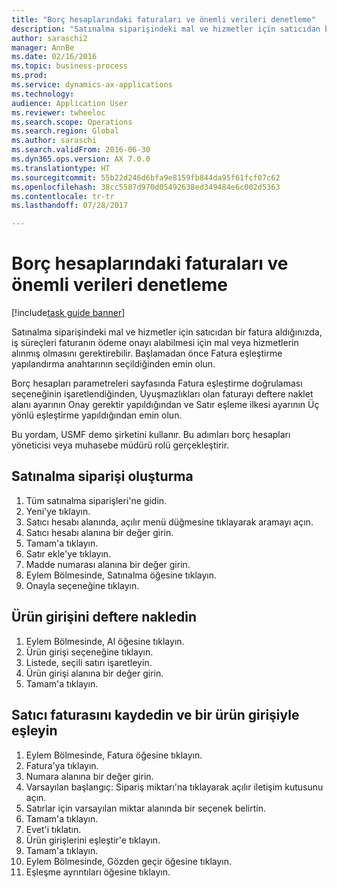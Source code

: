 ```yaml
--- 
title: "Borç hesaplarındaki faturaları ve önemli verileri denetleme"
description: "Satınalma siparişindeki mal ve hizmetler için satıcıdan bir fatura aldığınızda, iş süreçleri faturanın ödeme onayı alabilmesi için mal veya hizmetlerin alınmış olmasını gerektirebilir."
author: saraschi2
manager: AnnBe
ms.date: 02/16/2016
ms.topic: business-process
ms.prod: 
ms.service: dynamics-ax-applications
ms.technology: 
audience: Application User
ms.reviewer: twheeloc
ms.search.scope: Operations
ms.search.region: Global
ms.author: saraschi
ms.search.validFrom: 2016-06-30
ms.dyn365.ops.version: AX 7.0.0
ms.translationtype: HT
ms.sourcegitcommit: 55b22d246d6bfa9e8159fb844da95f61fcf07c62
ms.openlocfilehash: 38cc5587d970d05492638ed349484e6c002d5363
ms.contentlocale: tr-tr
ms.lasthandoff: 07/28/2017

---
```

# <a name="audit-invoices-and-key-data-in-accounts-payable"></a>Borç hesaplarındaki faturaları ve önemli verileri denetleme

[!include[task guide banner](../../includes/task-guide-banner.md)]

Satınalma siparişindeki mal ve hizmetler için satıcıdan bir fatura aldığınızda, iş süreçleri faturanın ödeme onayı alabilmesi için mal veya hizmetlerin alınmış olmasını gerektirebilir. Başlamadan önce Fatura eşleştirme yapılandırma anahtarının seçildiğinden emin olun. 

Borç hesapları parametreleri sayfasında Fatura eşleştirme doğrulaması seçeneğinin işaretlendiğinden, Uyuşmazlıkları olan faturayı deftere naklet alanı ayarının Onay gerektir yapıldığından ve Satır eşleme ilkesi ayarının Üç yönlü eşleştirme yapıldığından emin olun.

Bu yordam, USMF demo şirketini kullanır. Bu adımları borç hesapları yöneticisi veya muhasebe müdürü rolü gerçekleştirir.


## <a name="create-a-purchase-order"></a>Satınalma siparişi oluşturma
1. Tüm satınalma siparişleri'ne gidin.
2. Yeni'ye tıklayın.
3. Satıcı hesabı alanında, açılır menü düğmesine tıklayarak aramayı açın.
4. Satıcı hesabı alanına bir değer girin.
5. Tamam'a tıklayın.
6. Satır ekle'ye tıklayın.
7. Madde numarası alanına bir değer girin.
8. Eylem Bölmesinde, Satınalma öğesine tıklayın.
9. Onayla seçeneğine tıklayın.

## <a name="post-a-product-receipt"></a>Ürün girişini deftere nakledin
1. Eylem Bölmesinde, Al öğesine tıklayın.
2. Ürün girişi seçeneğine tıklayın.
3. Listede, seçili satırı işaretleyin.
4. Ürün girişi alanına bir değer girin.
5. Tamam'a tıklayın.

## <a name="record-and-match-a-vendor-invoice-to-a-product-receipt"></a>Satıcı faturasını kaydedin ve bir ürün girişiyle eşleyin
1. Eylem Bölmesinde, Fatura öğesine tıklayın.
2. Fatura'ya tıklayın.
3. Numara alanına bir değer girin.
4. Varsayılan başlangıç: Sipariş miktarı'na tıklayarak açılır iletişim kutusunu açın.
5. Satırlar için varsayılan miktar alanında bir seçenek belirtin.
6. Tamam'a tıklayın.
7. Evet'i tıklatın.
8. Ürün girişlerini eşleştir'e tıklayın.
9. Tamam'a tıklayın.
10. Eylem Bölmesinde, Gözden geçir öğesine tıklayın.
11. Eşleşme ayrıntıları öğesine tıklayın.


